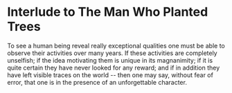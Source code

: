 # Interlude to The Man Who Planted Trees

To see a human being reveal really exceptional qualities one must be able to observe their activities over many years.
If these activities are completely unselfish;
if the idea motivating them is unique in its magnanimity;
if it is quite certain they have never looked for any reward;
and if in addition they have left visible traces on the world --
then one may say, without fear of error, that one is in the presence of an unforgettable character.
